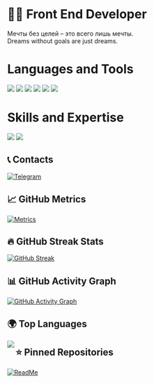 # 👨‍💻 Front End Developer

Мечты без целей – это всего лишь мечты. <br/>
Dreams without goals are just dreams. <br/>

<H1>Languages and Tools</H1>
<p>
  <img src="https://img.shields.io/badge/HTML5-E34F26?style=for-the-badge&logo=html5&logoColor=white" />
  <img src="https://img.shields.io/badge/CSS3-1572B6?style=for-the-badge&logo=css3&logoColor=white" />
  <img src="https://img.shields.io/badge/SCSS-CC6699?style=for-the-badge&logo=sass&logoColor=white" />
  <img src="https://img.shields.io/badge/JavaScript-F7DF1E?style=for-the-badge&logo=javascript&logoColor=black" />
  <img src="https://img.shields.io/badge/React-61DAFB?style=for-the-badge&logo=react&logoColor=black" />
  <img src="https://img.shields.io/badge/GitHub-181717?style=for-the-badge&logo=github&logoColor=white" />
</p>

<H1>Skills and Expertise</H1>
<p>
  <img src="https://img.shields.io/badge/REST_API-42A5F5?style=for-the-badge&logo=api&logoColor=white" />
  <img src="https://img.shields.io/badge/Responsive_Design-00C853?style=for-the-badge&logo=design&logoColor=white" />
</p>

## 📞 Contacts
[![Telegram](https://img.shields.io/badge/-Telegram-090909?style=for-the-badge&logo=telegram&logoColor=27A0D9)](https://t.me/litakf)

## 📈 GitHub Metrics
[![Metrics](https://metrics.lecoq.io/litakk?template=classic&languages=1&stars=1&activity=1&followup=1&achievements=1&lines=1&quality=1&achievements=1&themes=dark)](https://metrics.lecoq.io/litakk)

## 🔥 GitHub Streak Stats
[![GitHub Streak](https://streak-stats.demolab.com/?user=litakk&theme=dark&border_radius=5)](https://git.io/streak-stats)

## 📊 GitHub Activity Graph
[![GitHub Activity Graph](https://activity-graph.herokuapp.com/graph?username=litakk&theme=react-dark)](https://github.com/litakk)

## 🌍 Top Languages
<img align="left" src="https://github-readme-stats.vercel.app/api/top-langs/?username=litakk&layout=compact&theme=dark&hide_border=true" />

## ⭐ Pinned Repositories
[![ReadMe](https://github-readme-stats.vercel.app/api/pin/?username=litakk&repo=your-repo-name&theme=cobalt)](https://github.com/litakk/portfolio)
